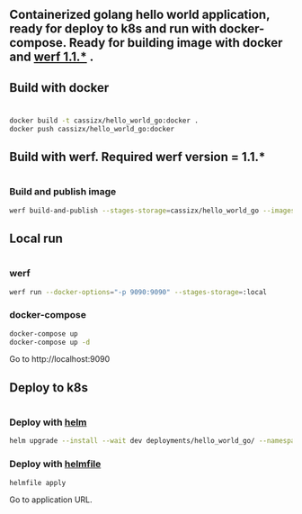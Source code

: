 ## Сontainerized golang hello world application, ready for deploy to k8s and run with docker-compose. Ready for building image with docker and [werf  1.1.*](werf.io) .

## Build with docker
#
```bash
docker build -t cassizx/hello_world_go:docker .
docker push cassizx/hello_world_go:docker
```


## Build with werf. Required werf version = 1.1.*
#
### Build and publish image
```bash
werf build-and-publish --stages-storage=cassizx/hello_world_go --images-repo=cassizx/hello_world_go --tag-custom=werf --tag-custom=0.1.0
```

## Local run
#
### werf
```bash
werf run --docker-options="-p 9090:9090" --stages-storage=:local
```
### docker-compose
```bash
docker-compose up
docker-compose up -d
```

Go to http://localhost:9090


## Deploy to k8s
#
### Deploy with [helm](https://helm.sh/docs/intro/install/)
```bash
helm upgrade --install --wait dev deployments/hello_world_go/ --namespace dev --create-namespace
```

### Deploy with [helmfile](https://github.com/helmfile/helmfile)
```bash
helmfile apply
```

Go to application URL.